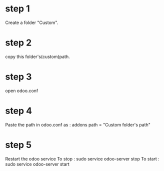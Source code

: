 <h1>step 1</h1>

Create a folder "Custom".

<h1>step 2</h1>

copy this folder's(custom)path.

<h1>step 3</h1>

open odoo.conf

<h1>step 4</h1>

Paste the path in odoo.conf as : 
addons path = "Custom folder's path"

<h1>step 5</h1>

Restart the odoo service
To stop : sudo service odoo-server stop
To start : sudo service odoo-server start
